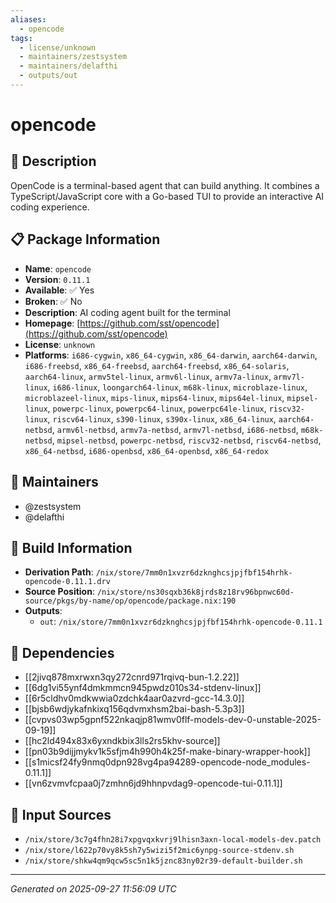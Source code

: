 ```yaml
---
aliases:
  - opencode
tags:
  - license/unknown
  - maintainers/zestsystem
  - maintainers/delafthi
  - outputs/out
---
```


# opencode

## 📝 Description

OpenCode is a terminal-based agent that can build anything.
It combines a TypeScript/JavaScript core with a Go-based TUI
to provide an interactive AI coding experience.


## 📋 Package Information

- **Name**: `opencode`
- **Version**: `0.11.1`
- **Available**: ✅ Yes
- **Broken**: ✅ No
- **Description**: AI coding agent built for the terminal
- **Homepage**: [https://github.com/sst/opencode](https://github.com/sst/opencode)
- **License**: `unknown`
- **Platforms**: `i686-cygwin`, `x86_64-cygwin`, `x86_64-darwin`, `aarch64-darwin`, `i686-freebsd`, `x86_64-freebsd`, `aarch64-freebsd`, `x86_64-solaris`, `aarch64-linux`, `armv5tel-linux`, `armv6l-linux`, `armv7a-linux`, `armv7l-linux`, `i686-linux`, `loongarch64-linux`, `m68k-linux`, `microblaze-linux`, `microblazeel-linux`, `mips-linux`, `mips64-linux`, `mips64el-linux`, `mipsel-linux`, `powerpc-linux`, `powerpc64-linux`, `powerpc64le-linux`, `riscv32-linux`, `riscv64-linux`, `s390-linux`, `s390x-linux`, `x86_64-linux`, `aarch64-netbsd`, `armv6l-netbsd`, `armv7a-netbsd`, `armv7l-netbsd`, `i686-netbsd`, `m68k-netbsd`, `mipsel-netbsd`, `powerpc-netbsd`, `riscv32-netbsd`, `riscv64-netbsd`, `x86_64-netbsd`, `i686-openbsd`, `x86_64-openbsd`, `x86_64-redox`
## 👥 Maintainers

- @zestsystem
- @delafthi


## 🔧 Build Information

- **Derivation Path**: `/nix/store/7mm0n1xvzr6dzknghcsjpjfbf154hrhk-opencode-0.11.1.drv`
- **Source Position**: `/nix/store/ns30sqxb36k8jrds8z18rv96bpnwc60d-source/pkgs/by-name/op/opencode/package.nix:190`
- **Outputs**:
  - `out`:  `/nix/store/7mm0n1xvzr6dzknghcsjpjfbf154hrhk-opencode-0.11.1`

## 🔗 Dependencies

- [[2jivq878mxrwxn3qy272cnrd971rqivq-bun-1.2.22]]
- [[6dg1vi55ynf4dmkmmcn945pwdz010s34-stdenv-linux]]
- [[6r5cldhv0mdkwwia0zdchk4aar0azvrd-gcc-14.3.0]]
- [[bjsb6wdjykafnkixq156qdvmxhsm2bai-bash-5.3p3]]
- [[cvpvs03wp5gpnf522nkaqjp81wmv0flf-models-dev-0-unstable-2025-09-19]]
- [[hc2ld494x83x6yxndkbix3lls2rs5khv-source]]
- [[pn03b9dijjmykv1k5sfjm4h990h4k25f-make-binary-wrapper-hook]]
- [[s1micsf24fy9nmq0dpn928vg4pa94289-opencode-node_modules-0.11.1]]
- [[vn6zvmvfcpaa0j7zmhn6jd9hhnpvdag9-opencode-tui-0.11.1]]

## 📁 Input Sources

- `/nix/store/3c7g4fhn28i7xpgvqxkvrj9lhisn3axn-local-models-dev.patch`
- `/nix/store/l622p70vy8k5sh7y5wizi5f2mic6ynpg-source-stdenv.sh`
- `/nix/store/shkw4qm9qcw5sc5n1k5jznc83ny02r39-default-builder.sh`

---
*Generated on 2025-09-27 11:56:09 UTC*
